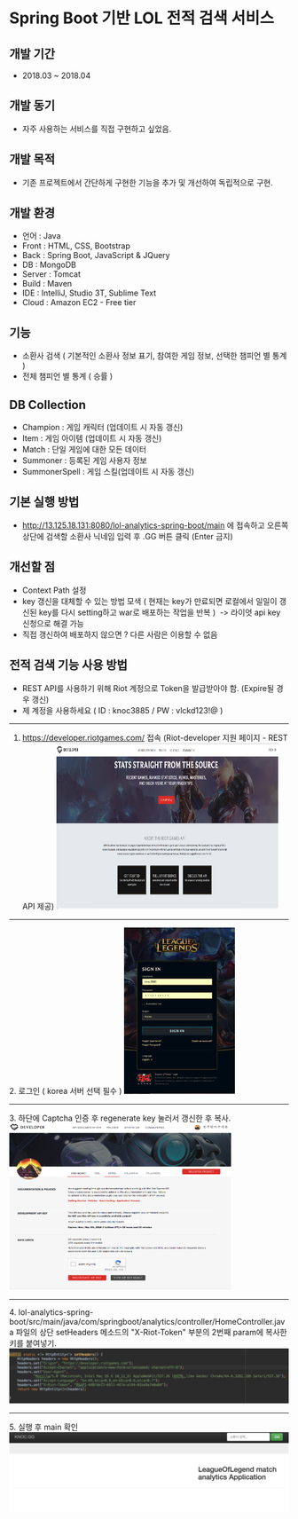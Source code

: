 
# Spring Boot 기반 LOL 전적 검색 서비스

## 개발 기간
* 2018.03 ~ 2018.04

## 개발 동기
* 자주 사용하는 서비스를 직접 구현하고 싶었음.

## 개발 목적
* 기존 프로젝트에서 간단하게 구현한 기능을 추가 및 개선하여 독립적으로 구현.

## 개발 환경
* 언어 : Java
* Front : HTML, CSS, Bootstrap
* Back : Spring Boot, JavaScript & JQuery
* DB : MongoDB
* Server : Tomcat
* Build : Maven
* IDE : IntelliJ, Studio 3T, Sublime Text
* Cloud : Amazon EC2 - Free tier
## 기능
* 소환사 검색 ( 기본적인 소환사 정보 표기, 참여한 게임 정보, 선택한 챔피언 별 통계 )
* 전체 챔피언 별 통계 ( 승률 ) 
## DB Collection
* Champion : 게임 캐릭터 (업데이트 시 자동 갱신)
* Item : 게임 아이템 (업데이트 시 자동 갱신)
* Match : 단일 게임에 대한 모든 데이터
* Summoner : 등록된 게임 사용자 정보
* SummonerSpell : 게임 스킬(업데이트 시 자동 갱신)

## 기본 실행 방법
* http://13.125.18.131:8080/lol-analytics-spring-boot/main 에 접속하고 오른쪽 상단에 검색할 소환사 닉네임 입력 후 .GG 버튼 클릭 (Enter 금지)

## 개선할 점
* Context Path 설정
* key 갱신을 대체할 수 있는 방법 모색 ( 현재는 key가 만료되면 로컬에서 일일이 갱신된 key를 다시 setting하고 war로 배포하는 작업을 반복 ) 
  -> 라이엇 api key 신청으로 해결 가능 
* 직접 갱신하여 배포하지 않으면 ? 다른 사람은 이용할 수 없음
 
   
## 전적 검색 기능 사용 방법
* REST API를 사용하기 위해 Riot 계정으로 Token을 발급받아야 함. (Expire될 경우 갱신)
* 제 계정을 사용하세요 ( ID : knoc3885 / PW : vlckd123!@ )
<hr/>

1. https://developer.riotgames.com/ 접속 (Riot-developer 지원 페이지 - REST API 제공)
<img src = "./img/developer 메인.png" width="400" height="300"></img>
<hr/>
2. 로그인 ( korea 서버 선택 필수 )
<img src = "./img/로그인.png" width="200" height="300"></img>
<hr/>
3. 하단에 Captcha 인증 후 regenerate key 눌러서 갱신한 후 복사.
<img src = "./img/갱신.png" width="400" height="300"></img>
<hr/>
4. lol-analytics-spring-boot/src/main/java/com/springboot/analytics/controller/HomeController.java 파일의 
   상단 setHeaders 메소드의 "X-Riot-Token" 부분의 2번째 param에 복사한 키를 붙여넣기.
<img src = "./img/setHeaders.png" ></img>
<hr/>
5. 실행 후 main 확인
<img src = "./img/메인.png" ></img>
